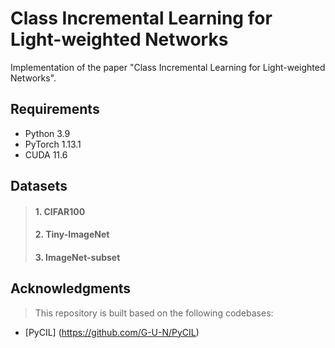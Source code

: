 # Class Incremental Learning for Light-weighted Networks
Implementation of the paper "Class Incremental Learning for Light-weighted Networks".

## Requirements
- Python 3.9
- PyTorch 1.13.1
- CUDA 11.6

## Datasets
> #### 1. CIFAR100
> #### 2. Tiny-ImageNet
> #### 3. ImageNet-subset

## Acknowledgments
> This repository is built based on the following codebases:
- [PyCIL] (https://github.com/G-U-N/PyCIL)
